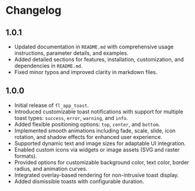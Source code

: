 # Changelog

## 1.0.1
- Updated documentation in `README.md` with comprehensive usage instructions, parameter details, and examples.
- Added detailed sections for features, installation, customization, and dependencies in `README.md`.
- Fixed minor typos and improved clarity in markdown files.

## 1.0.0
- Initial release of `fl_app_toast`.
- Introduced customizable toast notifications with support for multiple toast types: `success`, `error`, `warning`, and `info`.
- Added flexible positioning options: `top`, `center`, and `bottom`.
- Implemented smooth animations including fade, scale, slide, icon rotation, and shadow effects for enhanced user experience.
- Supported dynamic text and image sizes for adaptable UI integration.
- Enabled custom icons via widgets or image assets (SVG and raster formats).
- Provided options for customizable background color, text color, border radius, and animation curves.
- Integrated overlay-based rendering for non-intrusive toast display.
- Added dismissible toasts with configurable duration.